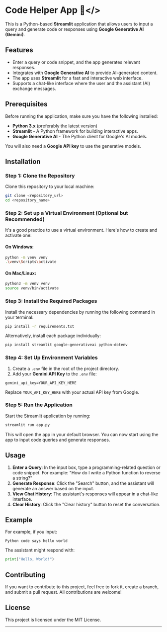 
# Code Helper App 🤖</>

This is a Python-based **Streamlit** application that allows users to input a query and generate code or responses using **Google Generative AI (Gemini)**.

## Features
- Enter a query or code snippet, and the app generates relevant responses.
- Integrates with **Google Generative AI** to provide AI-generated content.
- The app uses **Streamlit** for a fast and interactive web interface.
- Supports a chat-like interface where the user and the assistant (AI) exchange messages.

## Prerequisites

Before running the application, make sure you have the following installed:

- **Python 3.x** (preferably the latest version)
- **Streamlit** - A Python framework for building interactive apps.
- **Google Generative AI** - The Python client for Google's AI models.

You will also need a **Google API key** to use the generative models.

## Installation

### Step 1: Clone the Repository

Clone this repository to your local machine:

```bash
git clone <repository_url>
cd <repository_name>
```

### Step 2: Set up a Virtual Environment (Optional but Recommended)

It's a good practice to use a virtual environment. Here's how to create and activate one:

#### On Windows:
```bash
python -m venv venv
.\venv\Scripts\activate
```

#### On Mac/Linux:
```bash
python3 -m venv venv
source venv/bin/activate
```

### Step 3: Install the Required Packages

Install the necessary dependencies by running the following command in your terminal:

```bash
pip install -r requirements.txt
```

Alternatively, install each package individually:

```bash
pip install streamlit google-generativeai python-dotenv
```

### Step 4: Set Up Environment Variables

1. Create a `.env` file in the root of the project directory.
2. Add your **Gemini API Key** to the `.env` file:

```plaintext
gemini_api_key=YOUR_API_KEY_HERE
```

Replace `YOUR_API_KEY_HERE` with your actual API key from Google.

### Step 5: Run the Application

Start the Streamlit application by running:

```bash
streamlit run app.py
```

This will open the app in your default browser. You can now start using the app to input code queries and generate responses.

## Usage

1. **Enter a Query**: In the input box, type a programming-related question or code snippet. For example: "How do I write a Python function to reverse a string?"
2. **Generate Response**: Click the "Search" button, and the assistant will generate an answer based on the input.
3. **View Chat History**: The assistant's responses will appear in a chat-like interface.
4. **Clear History**: Click the "Clear history" button to reset the conversation.

## Example

For example, if you input:
```
Python code says hello world
```

The assistant might respond with:
```python
print("Hello, World!")
```

## Contributing

If you want to contribute to this project, feel free to fork it, create a branch, and submit a pull request. All contributions are welcome!

## License

This project is licensed under the MIT License.

---
